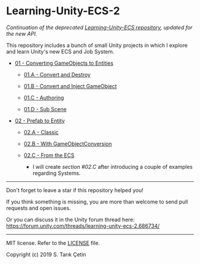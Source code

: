 # Learning-Unity-ECS-2
_Continuation of the deprecated [Learning-Unity-ECS repository](https://github.com/starikcetin/Learning-Unity-ECS), updated for the new API._

This repository includes a bunch of small Unity projects in which I explore and learn Unity's new ECS and Job System.


- [01 - Converting GameObjects to Entities](/01%20-%20Converting%20GameObjects%20to%20Entities)

  - [01.A - Convert and Destroy](/01%20-%20Converting%20GameObjects%20to%20Entities/Assets/01.A%20-%20Convert%20and%20Destroy)

  - [01.B - Convert and Inject GameObject](/01%20-%20Converting%20GameObjects%20to%20Entities/Assets/01.B%20-%20Convert%20and%20Inject%20GameObject)

  - [01.C - Authoring](/01%20-%20Converting%20GameObjects%20to%20Entities/Assets/01.C%20-%20Authoring)

  - [01.D - Sub Scene](/01%20-%20Converting%20GameObjects%20to%20Entities/Assets/01.D%20-%20Sub%20Scene)
  
  
  
- [02 - Prefab to Entity](/02%20-%20Prefab%20to%20Entity)

  - [02.A - Classic](/02%20-%20Prefab%20to%20Entity/Assets/02.A%20-%20Classic)

  - [02.B - With GameObjectConversion](/02%20-%20Prefab%20to%20Entity/Assets/02.B%20-%20With%20GameObjectConversion)

  - [02.C - From the ECS](/02%20-%20Prefab%20to%20Entity/Assets/02.C%20-%20From%20the%20ECS)
    - I will create _section #02.C_ after introducing a couple of examples regarding Systems.


----

Don't forget to leave a star if this repository helped you!

If you think something is missing, you are more than welcome to send pull requests and open issues.

Or you can discuss it in the Unity forum thread here: https://forum.unity.com/threads/learning-unity-ecs-2.686734/

----

MIT license. Refer to the [LICENSE](/LICENSE) file.

Copyright (c) 2019 S. Tarık Çetin
